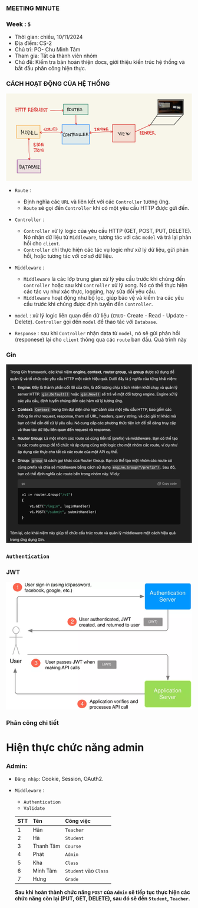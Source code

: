 ### MEETING MINUTE
### Week : `5`
- Thời gian: chiều, 10/11/2024
- Địa điểm: CS-2
- Chủ trì: PO- Chu Minh Tâm
- Tham gia: Tất cả thành viên nhóm
- Chủ đề: Kiểm tra bản hoàn thiện docs, giới thiệu kiến trúc hệ thống và bắt đầu phân công hiện thực.

### CÁCH HOẠT ĐỘNG CỦA HỆ THỐNG

![MVC model](img/MVC.png)

- `Route` :
  - Định nghĩa các `URL` và liên kết với các `Controller` tương ứng.
  - `Route` sẽ gọi đến `Controller` khi có một yêu cầu HTTP được gửi đến.
- `Controller` :
  - `Controller` xử lý logic của yêu cầu HTTP (GET, POST, PUT, DELETE). Nó nhận dữ liệu từ `Middleware`, tương tác với các `model` và trả lại phản hồi cho `client`.
  - `Controller` chỉ thực hiện các tác vụ logic như xử lý dữ liệu, gửi phản hồi, hoặc tương tác với cơ sở dữ liệu.
- `Middleware` :
  - `Middleware` là các lớp trung gian xử lý yêu cầu trước khi chúng đến `Controller` hoặc sau khi `Controller` xử lý xong. Nó có thể thực hiện các tác vụ như xác thực, logging, hay sửa đổi yêu cầu.
  - `Middleware` hoạt động như bộ lọc, giúp bảo vệ và kiểm tra các yêu cầu trước khi chúng được định tuyến đến `Controller`.
- `model` : xử lý logic liên quan đến dữ liệu (`CRUD`- Create - Read - Update - Delete). `Controller` gọi đến `model` để thao tác với `Database`.

- `Response` : sau khi `Controller` nhận data từ `model`, nó sẽ gửi phản hồi (responese) lại cho `client` thông qua các `route` ban đầu.
  Quá trình này
### Gin 
![gin](img/Gin.png)

### `Authentication`

### JWT

![jwt](img/JWT.png)

### Phân công chi tiết
# Hiện thực chức năng admin

### Admin:

- `Đăng nhập`: Cookie, Session, OAuth2.
- `Middleware` :

  - `Authentication`
  - `Validate`

  | STT | Tên       | Công việc                  |       
  | --- | --------- | -------------------------- | 
  | 1   | Hân       | `Teacher`             | 
  | 2   | Hà        |  `Student`             | 
  | 3   | Thanh Tâm |  `Course`              | 
  | 4   | Phát      |  `Admin`               | 
  | 5   | Kha       |  `Class`               | 
  | 6   | Minh Tâm  |  `Student` vào `Class` | 
  | 7   | Hưng      |  `Grade`               | 

  **Sau khi hoàn thành chức năng `POST` của `Admin` sẽ tiếp tục thực hiện các chức năng còn lại (PUT, GET, DELETE), sau đó sẽ đến `Student`, `Teacher`.**
